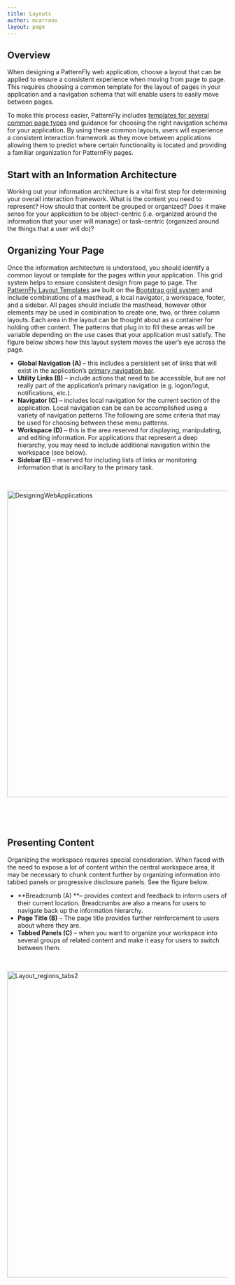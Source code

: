 ```yaml
---
title: Layouts
author: mcarrano
layout: page
---
```

## Overview

When designing a PatternFly web application, choose a layout that can be applied to ensure a consistent experience when moving from page to page. This requires choosing a common template for the layout of pages in your application and a navigation schema that will enable users to easily move between pages.

To make this process easier, PatternFly includes [templates for several common page types][1] and guidance for choosing the right navigation schema for your application. By using these common layouts, users will experience a consistent interaction framework as they move between applications allowing them to predict where certain functionality is located and providing a familiar organization for PatternFly pages.

## Start with an Information Architecture

Working out your information architecture is a vital first step for determining your overall interaction framework. What is the content you need to represent? How should that content be grouped or organized? Does it make sense for your application to be object-centric (i.e. organized around the information that your user will manage) or task-centric (organized around the things that a user will do)?

## Organizing Your Page

Once the information architecture is understood, you should identify a common layout or template for the pages within your application. This grid system helps to ensure consistent design from page to page. The [PatternFly Layout Templates][1] are built on the [Bootstrap grid system][2] and include combinations of a masthead, a local navigator, a workspace, footer, and a sidebar. All pages should include the masthead, however other elements may be used in combination to create one, two, or three column layouts. Each area in the layout can be thought about as a container for holding other content. The patterns that plug in to fill these areas will be variable depending on the use cases that your application must satisfy. The figure below shows how this layout system moves the user&#8217;s eye across the page.

  * **Global Navigation (A)** &#8211; this includes a persistent set of links that will exist in the application&#8217;s [primary navigation bar][3].
  * **Utility Links (B)** &#8211; include actions that need to be accessible, but are not really part of the application&#8217;s primary navigation (e.g. logon/logut, notifications, etc.).
  * **Navigator (C)** &#8211; includes local navigation for the current section of the application. Local navigation can be can be accomplished using a variety of navigation patterns The following are some criteria that may be used for choosing between these menu patterns.
  * **Workspace (D)** &#8211; this is the area reserved for displaying, manipulating, and editing information. For applications that represent a deep hierarchy, you may need to include additional navigation within the workspace (see below).
  * **Sidebar (E)** &#8211; reserved for including lists of links or monitoring information that is ancillary to the primary task.

&nbsp;

<img class="alignnone wp-image-2254 size-full" src="/wp-content/uploads/2014/02/DesigningWebApplications.png" alt="DesigningWebApplications" width="960" height="700" />

&nbsp;

&nbsp;

## Presenting Content

Organizing the workspace requires special consideration. When faced with the need to expose a lot of content within the central workspace area, it may be necessary to chunk content further by organizing information into tabbed panels or progressive disclosure panels. See the figure below.

  * **Breadcrumb (A) **&#8211; provides context and feedback to inform users of their current location. Breadcrumbs are also a means for users to navigate back up the information hierarchy.
  * **Page Title (B)** &#8211; The page title provides further reinforcement to users about where they are.
  * **Tabbed Panels (C)** &#8211; when you want to organize your workspace into several groups of related content and make it easy for users to switch between them.

&nbsp;

<img class="alignnone wp-image-2256 size-full" src="/wp-content/uploads/2014/02/Layout_regions_tabs21.png" alt="Layout_regions_tabs2" width="960" height="700" />

 [1]: /layouts/layout-templates/ "Layout Templates"
 [2]: http://getbootstrap.com/css/#grid
 [3]: /wikis/patterns/navigation/primary-navigation-bar/ "Primary Navigation Bar"
